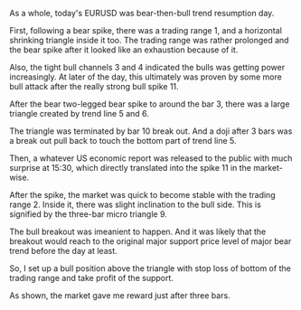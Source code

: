 As a whole, today's EURUSD was bear-then-bull trend resumption day.

First, following a bear spike, there was a trading range 1, and a horizontal shrinking triangle inside it too. The trading range was rather prolonged and the bear spike after it looked like an exhaustion because of it.

Also, the tight bull channels 3 and 4 indicated the bulls was getting power increasingly. At later of the day, this ultimately was proven by some more bull attack after the really strong bull spike 11.

After the bear two-legged bear spike to around the bar 3, there was a large triangle created by trend line 5 and 6.

The triangle was terminated by bar 10 break out. And a doji after 3 bars was a break out pull back to touch the bottom part of trend line 5.

Then, a whatever US economic report was released to the public with much surprise at 15:30, which directly translated into the spike 11 in the market-wise.

After the spike, the market was quick to become stable with the trading range 2. Inside it, there was slight inclination to the bull side. This is signified by the three-bar micro triangle 9.

The bull breakout was imeanient to happen. And it was likely that the breakout would reach to the original major support price level of major bear trend before the day at least.

So, I set up a bull position above the triangle with stop loss of bottom of the trading range and take profit of the support.

As shown, the market gave me reward just after three bars.
